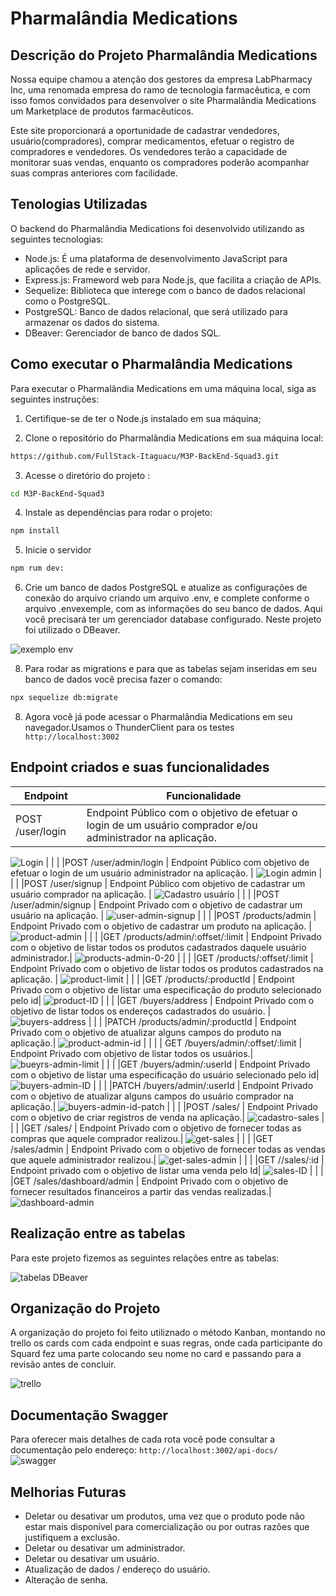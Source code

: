 # Pharmalândia Medications


## Descrição do Projeto Pharmalândia Medications

Nossa equipe chamou a atenção dos gestores da empresa LabPharmacy Inc, uma renomada empresa do ramo de tecnologia farmacêutica, e com isso fomos convidados para desenvolver o site Pharmalândia Medications um Marketplace de produtos farmacêuticos.

Este site proporcionará a oportunidade de cadastrar vendedores, usuário(compradores), comprar medicamentos, efetuar o registro de compradores e vendedores. Os vendedores terão a capacidade de monitorar suas vendas, enquanto os compradores poderão acompanhar suas compras anteriores com facilidade.

## Tenologias Utilizadas
 O backend do Pharmalândia Medications foi desenvolvido utilizando as seguintes tecnologias:
 
- Node.js: É uma plataforma de desenvolvimento JavaScript para aplicações de rede e servidor.
- Express.js: Frameword web para Node.js, que facilita a criação de APIs.
- Sequelize: Biblioteca que interege com o banco de dados relacional como o PostgreSQL.
- PostgreSQL: Banco de dados relacional, que será utilizado para armazenar os dados do sistema.
- DBeaver: Gerenciador de banco de dados SQL.


## Como executar o Pharmalândia Medications

Para executar o Pharmalândia Medications em uma máquina local, siga as seguintes instruções:

1. Certifique-se de ter o Node.js instalado em sua máquina;

2. Clone o repositório do Pharmalândia Medications em sua máquina local:

```sh
https://github.com/FullStack-Itaguacu/M3P-BackEnd-Squad3.git
```

3. Acesse o diretório do projeto :

```sh
cd M3P-BackEnd-Squad3
```

4. Instale as dependências para rodar o projeto:

```sh
npm install
```

5. Inicie o servidor

```sh
npm rum dev:
```

6. Crie um banco de dados PostgreSQL e atualize as configurações de conexão do arquivo criando um arquivo .env, e complete conforme o arquivo .envexemple, com as informações do seu banco de dados.
Aqui você precisará ter um gerenciador database configurado. Neste projeto foi utilizado o DBeaver.

![exemplo  env](https://github.com/FullStack-Itaguacu/M3P-BackEnd-Squad3/assets/115937834/1b077986-6e68-4100-b511-6dea8eb54465)


8. Para rodar as migrations e para que as tabelas sejam inseridas em seu banco de dados você precisa fazer o comando:

```sh
npx sequelize db:migrate
```

8. Agora você já pode acessar o Pharmalândia Medications em seu navegador.Usamos o ThunderClient para os testes ` http://localhost:3002`

## Endpoint criados e suas funcionalidades
| Endpoint | Funcionalidade |
| --- | --- |
|POST /user/login | Endpoint Público com o objetivo de efetuar o login de um usuário comprador e/ou administrador na aplicação. |
![Login](https://github.com/FullStack-Itaguacu/M3P-BackEnd-Squad3/assets/115937834/06e7fbbf-5b9c-4003-a9b0-9e20e7b8f28c)
| | |
|POST /user/admin/login | Endpoint Público com objetivo de efetuar o login de um usuário administrador na aplicação. |
![Login admin](https://github.com/FullStack-Itaguacu/M3P-BackEnd-Squad3/assets/115937834/c985fb8a-81bc-4445-8205-b9ee3f604e1b)
| | |
|POST /user/signup | Endpoint Público com objetivo de cadastrar um usuário comprador na aplicação. |
![Cadastro usuário](https://github.com/FullStack-Itaguacu/M3P-BackEnd-Squad3/assets/115937834/0e5e47b5-74ef-4112-8785-420cc32be6d7)
|  |  |
|POST /user/admin/signup | Endpoint Privado com o objetivo de cadastrar um usuário na aplicação. |
![user-admin-signup](https://github.com/FullStack-Itaguacu/M3P-BackEnd-Squad3/assets/115937834/8fd2ae81-4d46-45af-9e83-f664e909fb24)
| | |
|POST /products/admin | Endpoint Privado com o objetivo de cadastrar um produto na aplicação. |
![product-admin](https://github.com/FullStack-Itaguacu/M3P-BackEnd-Squad3/assets/115937834/443eb8b0-1e8a-49eb-8e4d-ce850ea10449)
| | |
|GET /products/admin/:offset/:limit | Endpoint Privado com o objetivo de listar todos os produtos cadastrados daquele usuário administrador.|
![products-admin-0-20](https://github.com/FullStack-Itaguacu/M3P-BackEnd-Squad3/assets/115937834/50940314-4068-4fd1-a97b-66435cc1894c)
| | |
|GET /products/:offset/:limit | Endpoint Privado com o objetivo de  listar todos os produtos cadastrados na aplicação. |
![product-limit](https://github.com/FullStack-Itaguacu/M3P-BackEnd-Squad3/assets/115937834/d5297aca-70dd-44eb-a865-3cc343ef8eda)
| | |
|GET /products/:productId | Endpoint Privado com o objetivo de  listar uma especificação do produto selecionado pelo id|
![product-ID](https://github.com/FullStack-Itaguacu/M3P-BackEnd-Squad3/assets/115937834/4efe836f-6a85-4105-b4f3-5df39519810a)
| | |
|GET /buyers/address | Endpoint Privado com o objetivo de listar todos os endereços cadastrados do usuário. |
![buyers-address](https://github.com/FullStack-Itaguacu/M3P-BackEnd-Squad3/assets/115937834/baf0d309-e6c2-494d-a2c7-b87638221f25)
| | |
|PATCH /products/admin/:productId | Endpoint Privado com o objetivo de atualizar alguns campos do produto na aplicação.|
![product-admin-id](https://github.com/FullStack-Itaguacu/M3P-BackEnd-Squad3/assets/115937834/b25aaf25-924c-4a1f-aed5-b9069d0c0316)
| | |
| GET /buyers/admin/:offset/:limit | Endpoint Privado com objetivo de listar todos os usuários.|
![bueyrs-admin-limit](https://github.com/FullStack-Itaguacu/M3P-BackEnd-Squad3/assets/115937834/ee893c53-73ae-4659-9c18-cc4321e89124)
| | |
|GET /buyers/admin/:userId | Endpoint Privado com o objetivo de listar uma especificação do usuário selecionado pelo id|
![buyers-admin-ID](https://github.com/FullStack-Itaguacu/M3P-BackEnd-Squad3/assets/115937834/672ee20c-1631-4321-8f21-ac7a235779a5)
| | |
|PATCH /buyers/admin/:userId | Endpoint Privado com o objetivo de atualizar alguns campos do usuário comprador na aplicação.|
![buyers-admin-id-patch](https://github.com/FullStack-Itaguacu/M3P-BackEnd-Squad3/assets/115937834/6803c618-bed5-44b8-a613-636ced61044a)
| | |
|POST /sales/ | Endpoint Privado com o objetivo de  criar registros de venda na aplicação.|
![cadastro-sales](https://github.com/FullStack-Itaguacu/M3P-BackEnd-Squad3/assets/115937834/0d55b9aa-5e03-40bb-b9e5-d4efa6aac22b)
| | |
|GET /sales/ | Endpoint Privado com o objetivo de  fornecer todas as compras que aquele comprador realizou.|
![get-sales](https://github.com/FullStack-Itaguacu/M3P-BackEnd-Squad3/assets/115937834/5c6f4242-1b99-4dff-a1f6-da60cea5bd42)
| | |
|GET /sales/admin | Endpoint Privado com o objetivo de  fornecer todas as vendas que aquele administrador realizou.|
![get-sales-admin](https://github.com/FullStack-Itaguacu/M3P-BackEnd-Squad3/assets/115937834/30924f4e-2811-46c9-b3d6-fc059f978cc9)
| | |
|GET //sales/:id | Endpoint privado com o objetivo de listar uma venda pelo Id|
![sales-ID](https://github.com/FullStack-Itaguacu/M3P-BackEnd-Squad3/assets/115937834/b0a5301a-d0ab-459d-8212-2e57b9910220)
| | |
|GET /sales/dashboard/admin | Endpoint Privado com o objetivo de  fornecer resultados financeiros a partir das vendas realizadas.|
![dashboard-admin](https://github.com/FullStack-Itaguacu/M3P-BackEnd-Squad3/assets/115937834/b041c344-6f6b-4221-8767-ec50527679fc)


## Realização entre as tabelas
Para este projeto fizemos as seguintes relações entre as tabelas:

![tabelas DBeaver](https://github.com/FullStack-Itaguacu/M3P-BackEnd-Squad3/assets/115937834/d0d9223d-bf10-4ccd-9fb3-06a5958a849a)


## Organização do Projeto
A organização do projeto foi feito utiliznado o método Kanban, montando no trello os cards com cada endpoint e suas regras, onde cada participante do Squard fez uma parte colocando seu nome no card e passando para a revisão antes de concluir.

![trello](https://github.com/FullStack-Itaguacu/M3P-BackEnd-Squad3/assets/115937834/f60458b6-6ee3-496b-a65a-2c43099705a2)

## Documentação Swagger
Para oferecer mais detalhes de cada rota você pode consultar a documentação pelo endereço: `http://localhost:3002/api-docs/`
![swagger](https://github.com/FullStack-Itaguacu/M3P-BackEnd-Squad3/assets/86123419/f368a712-88ab-4e60-abf1-a07728d79d3e)

## Melhorias Futuras
-  Deletar ou desativar um produtos, uma vez que o produto pode não estar mais disponível para comercialização ou por outras razões que justifiquem a exclusão.
-  Deletar ou desativar um administrador.
-  Deletar ou desativar um usuário.
-  Atualização de dados / endereço do usuário.
-  Alteração de senha.










